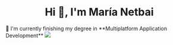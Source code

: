 <h1 align="center">Hi 👋, I'm María Netbai</h1>
🌱 I'm currently finishing my degree in **Multiplatform Application Development**
<img src="C:\Users\Maria\Downloads\githubCab.png">

<!--
**marianetbai/marianetbai** is a ✨ _special_ ✨ repository because its `README.md` (this file) appears on your GitHub profile.

Here are some ideas to get you started:

- 🔭 I’m currently working on ...
- 🌱 I’m currently learning ...
- 👯 I’m looking to collaborate on ...
- 🤔 I’m looking for help with ...
- 💬 Ask me about ...
- 📫 How to reach me: ...
- 😄 Pronouns: ...
- ⚡ Fun fact: ...
-->
